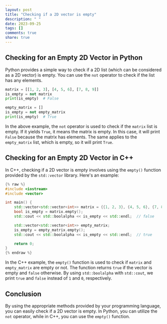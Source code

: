 ```yaml
---
layout: post
title: "Checking if a 2D vector is empty"
description: " "
date: 2023-09-25
tags: []
comments: true
share: true
---
```


## Checking for an Empty 2D Vector in Python

Python provides a simple way to check if a 2D list (which can be considered as a 2D vector) is empty. You can use the `not` operator to check if the list has any elements.

```python
matrix = [[1, 2, 3], [4, 5, 6], [7, 8, 9]]
is_empty = not matrix
print(is_empty)  # False

empty_matrix = []
is_empty = not empty_matrix
print(is_empty)  # True
```

In the above example, the `not` operator is used to check if the `matrix` list is empty. If it yields `True`, it means the matrix is empty. In this case, it will print `False` because the matrix has elements. The same applies to the `empty_matrix` list, which is empty, so it will print `True`.

## Checking for an Empty 2D Vector in C++

In C++, checking if a 2D vector is empty involves using the `empty()` function provided by the `std::vector` library. Here's an example:

```cpp
{% raw %}
#include <iostream>
#include <vector>

int main() {
    std::vector<std::vector<int>> matrix = {{1, 2, 3}, {4, 5, 6}, {7, 8, 9}};
    bool is_empty = matrix.empty();
    std::cout << std::boolalpha << is_empty << std::endl;  // false

    std::vector<std::vector<int>> empty_matrix;
    is_empty = empty_matrix.empty();
    std::cout << std::boolalpha << is_empty << std::endl;  // true

    return 0;
}
{% endraw %}
```

In the C++ example, the `empty()` function is used to check if `matrix` and `empty_matrix` are empty or not. The function returns `true` if the vector is empty and `false` otherwise. By using `std::boolalpha` with `std::cout`, we print `true` and `false` instead of `1` and `0`, respectively.

## Conclusion

By using the appropriate methods provided by your programming language, you can easily check if a 2D vector is empty. In Python, you can utilize the `not` operator, while in C++, you can use the `empty()` function.